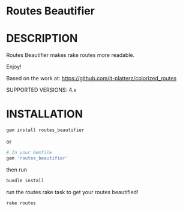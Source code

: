 Routes Beautifier
===========
# DESCRIPTION

Routes Beautifier makes rake routes more readable.

Enjoy!

Based on the work at: https://github.com/jt-platterz/colorized_routes

SUPPORTED VERSIONS: 4.x

# INSTALLATION
```bash
gem install routes_beautifier
```
or
```ruby
# In your Gemfile
gem 'routes_beautifier'
```
then run
```bash
bundle install
```

run the routes rake task to get your routes beautified!
```bash
rake routes
```

